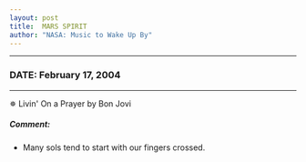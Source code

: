 ```yaml
---
layout: post
title:  MARS SPIRIT
author: "NASA: Music to Wake Up By"
---
```


----
### DATE: February 17, 2004
----
✵ Livin' On a Prayer by Bon Jovi

##### Comment:
* Many sols tend to start with our fingers crossed.
